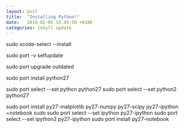 ```yaml
---
layout: post
title:  "Installing Python!"
date:   2018-02-05 13:45:50 +0100
categories: jekyll update
---
```



sudo xcode-select --install

sudo port -v selfupdate

sudo port upgrade outdated

sudo port install python27

sudo port select --set python python27
sudo port select --set python2 python27

sudo port install py27-matplotlib py27-numpy py27-scipy py27-ipython +notebook
sudo sudo port select --set ipython py27-ipython
sudo port select --set ipython2 py27-ipython
sudo port install py27-notebook
